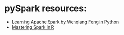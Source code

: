 # pySpark resources:
* [Learning Apache Spark by Wenqiang Feng in Python](https://runawayhorse001.github.io/LearningApacheSpark/)
* [Mastering Spark in R](https://therinspark.com/)
